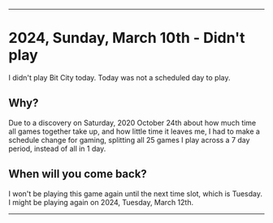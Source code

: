 
***

# 2024, Sunday, March 10th - Didn't play

I didn't play Bit City today. Today was not a scheduled day to play.

## Why?

Due to a discovery on Saturday, 2020 October 24th about how much time all games together take up, and how little time it leaves me, I had to make a schedule change for gaming, splitting all 25 games I play across a 7 day period, instead of all in 1 day.

## When will you come back?

I won't be playing this game again until the next time slot, which is Tuesday. I might be playing again on 2024, Tuesday, March 12th.

***
